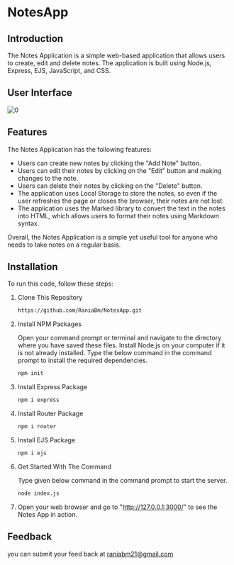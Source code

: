 # NotesApp

## Introduction

The Notes Application is a simple web-based application that allows users to create, edit and delete notes. The application is built using Node.js, Express, EJS, JavaScript, and CSS.

## User Interface

![0](https://user-images.githubusercontent.com/128255568/236644850-23b76d94-87f7-45fe-ac5f-8ef2399dcfe9.png)


## Features

The Notes Application has the following features:

 * Users can create new notes by clicking the "Add Note" button.
 * Users can edit their notes by clicking on the "Edit" button and making changes to the note.
 * Users can delete their notes by clicking on the "Delete" button.
 * The application uses Local Storage to store the notes, so even if the user refreshes the page or closes the browser, their notes are not lost.
 * The application uses the Marked library to convert the text in the notes into HTML, which allows users to format their notes using Markdown syntax.

Overall, the Notes Application is a simple yet useful tool for anyone who needs to take notes on a regular basis.

## Installation
  
To run this code, follow these steps:
1. Clone This Repository

   ```sh
   https://github.com/RaniaBm/NotesApp.git

2. Install NPM Packages

   Open your command prompt or terminal and navigate to the directory where you have saved these files.
   Install Node.js on your computer if it is not already installed.
   Type the below command in the command prompt to install the required dependencies.
  
   ```sh
   npm init

3. Install Express Package

   ```sh
   npm i express

4. Install Router Package

   ```sh
   npm i router
   
5. Install EJS Package

   ```sh
   npm i ejs 
   
6. Get Started With The Command

   Type given below command in the command prompt to start the server.
   
   ```sh
   node index.js 
   
7. Open your web browser and go to "http://127.0.0.1:3000/" to see the Notes App in action.



## Feedback
you can submit your feed back at raniabm21@gmail.com
